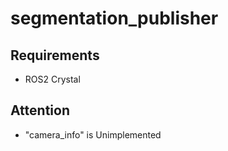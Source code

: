 # segmentation_publisher

## Requirements
- ROS2 Crystal

## Attention
- "camera_info" is Unimplemented
